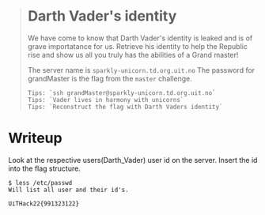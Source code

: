 ># Darth Vader's identity
>
>We have come to know that Darth Vader's identity is leaked and is of grave importatance for us.
>Retrieve his identity to help the Republic rise and show us all you truly has the abilities of a Grand master!
>
>
>
>
>The server name is `sparkly-unicorn.td.org.uit.no` The password for grandMaster is the flag from the `master` challenge.
>
>
>```
>Tips: `ssh grandMaster@sparkly-unicorn.td.org.uit.no`
>Tips: `Vader lives in harmony with unicorns`
>Tips: `Reconstruct the flag with Darth Vaders identity`
>```




# Writeup
Look at the respective users(Darth_Vader) user id on the server. Insert the id into the flag structure.
```
$ less /etc/passwd
Will list all user and their id's.
```

`
UiTHack22{991323122}
`